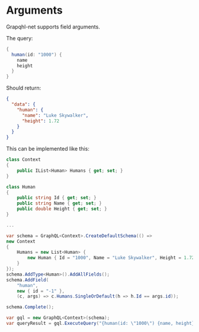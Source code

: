 # Arguments

Grapqhl-net supports field arguments.

The query:
```csharp
{
  human(id: "1000") {
    name
    height
  }
}
```
Should return:
```json
{
  "data": {
    "human": {
      "name": "Luke Skywalker",
      "height": 1.72
    }
  }
}
```

This can be implemented like this:

```csharp
class Context
{
    public IList<Human> Humans { get; set; }
}

class Human
{
    public string Id { get; set; }
    public string Name { get; set; }
    public double Height { get; set; }
}

...

var schema = GraphQL<Context>.CreateDefaultSchema(() =>
new Context
{
    Humans = new List<Human> {
        new Human { Id = "1000", Name = "Luke Skywalker", Height = 1.72 }
    }
});
schema.AddType<Human>().AddAllFields();
schema.AddField(
    "human",
    new { id = "-1" },
    (c, args) => c.Humans.SingleOrDefault(h => h.Id == args.id));

schema.Complete();

var gql = new GraphQL<Context>(schema);
var queryResult = gql.ExecuteQuery("{human(id: \"1000\") {name, height}}");
```